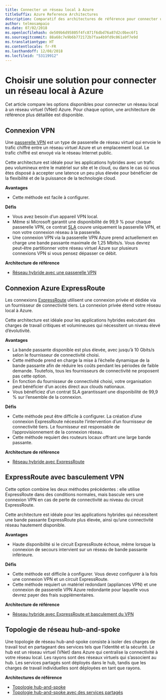 ```yaml
---
title: Connecter un réseau local à Azure
titleSuffix: Azure Reference Architectures
description: Comparatif des architectures de référence pour connecter un réseau local à Azure.
author: telmosampaio
ms.date: 07/02/2018
ms.openlocfilehash: de509b6d95805f4fc871f6dbd76a87d2c0bec6f1
ms.sourcegitcommit: 88a68c7e9b6b772172b7faa4b9fd9c061a9f7e9d
ms.translationtype: HT
ms.contentlocale: fr-FR
ms.lasthandoff: 12/08/2018
ms.locfileid: "53119912"
---
```

# <a name="choose-a-solution-for-connecting-an-on-premises-network-to-azure"></a>Choisir une solution pour connecter un réseau local à Azure

Cet article compare les options disponibles pour connecter un réseau local à un réseau virtuel (VNet) Azure. Pour chaque option, une architecture de référence plus détaillée est disponible.

## <a name="vpn-connection"></a>Connexion VPN

Une [passerelle VPN](/azure/vpn-gateway/vpn-gateway-about-vpngateways) est un type de passerelle de réseau virtuel qui envoie le trafic chiffré entre un réseau virtuel Azure et un emplacement local. Le trafic chiffré est envoyé via le réseau Internet public.

Cette architecture est idéale pour les applications hybrides avec un trafic peu volumineux entre le matériel sur site et le cloud, ou dans le cas où vous êtes disposé à accepter une latence un peu plus élevée pour bénéficier de la flexibilité et de la puissance de la technologie cloud.

**Avantages**

- Cette méthode est facile à configurer.

**Défis**

- Vous avez besoin d’un appareil VPN local.
- Même si Microsoft garantit une disponibilité de 99,9 % pour chaque passerelle VPN, ce contrat [SLA](https://azure.microsoft.com/support/legal/sla/vpn-gateway/) couvre uniquement la passerelle VPN, et non votre connexion réseau à la passerelle.
- Une connexion VPN via la passerelle VPN Azure prend actuellement en charge une bande passante maximale de 1,25 Mbits/s. Vous devrez peut-être partitionner votre réseau virtuel Azure sur plusieurs connexions VPN si vous pensez dépasser ce débit.

**Architecture de référence**

- [Réseau hybride avec une passerelle VPN](./vpn.md)

## <a name="azure-expressroute-connection"></a>Connexion Azure ExpressRoute

Les connexions [ExpressRoute](/azure/expressroute/) utilisent une connexion privée et dédiée via un fournisseur de connectivité tiers. La connexion privée étend votre réseau local à Azure. 

Cette architecture est idéale pour les applications hybrides exécutant des charges de travail critiques et volumineuses qui nécessitent un niveau élevé d’évolutivité. 

**Avantages**

- La bande passante disponible est plus élevée, avec jusqu’à 10 Gbits/s selon le fournisseur de connectivité choisi.
- Cette méthode prend en charge la mise à l’échelle dynamique de la bande passante afin de réduire les coûts pendant les périodes de faible demande. Toutefois, tous les fournisseurs de connectivité ne proposent pas cette option.
- En fonction du fournisseur de connectivité choisi, votre organisation peut bénéficier d’un accès direct aux clouds nationaux.
- Vous bénéficiez d’un contrat SLA garantissant une disponibilité de 99,9 % sur l’ensemble de la connexion.

**Défis**

- Cette méthode peut être difficile à configurer. La création d’une connexion ExpressRoute nécessite l’intervention d’un fournisseur de connectivité tiers. Le fournisseur est responsable de l’approvisionnement de la connexion réseau.
- Cette méthode requiert des routeurs locaux offrant une large bande passante.

**Architecture de référence**

- [Réseau hybride avec ExpressRoute](./expressroute.md)

## <a name="expressroute-with-vpn-failover"></a>ExpressRoute avec basculement VPN

Cette option combine les deux méthodes précédentes : elle utilise ExpressRoute dans des conditions normales, mais bascule vers une connexion VPN en cas de perte de connectivité au niveau du circuit ExpressRoute.

Cette architecture est idéale pour les applications hybrides qui nécessitent une bande passante ExpressRoute plus élevée, ainsi qu’une connectivité réseau hautement disponible. 

**Avantages**

- Haute disponibilité si le circuit ExpressRoute échoue, même lorsque la connexion de secours intervient sur un réseau de bande passante inférieure.

**Défis**

- Cette méthode est difficile à configurer. Vous devez configurer à la fois une connexion VPN et un circuit ExpressRoute.
- Cette méthode requiert un matériel redondant (appliances VPN) et une connexion de passerelle VPN Azure redondante pour laquelle vous devrez payer des frais supplémentaires.

**Architecture de référence**

- [Réseau hybride avec ExpressRoute et basculement du VPN](./expressroute-vpn-failover.md)

## <a name="hub-spoke-network-topology"></a>Topologie de réseau hub-and-spoke

Une topologie de réseau hub-and-spoke consiste à isoler des charges de travail tout en partageant des services tels que l’identité et la sécurité. Le hub est un réseau virtuel (VNet) dans Azure qui centralise la connectivité à votre réseau local. Les rayons sont des réseaux virtuels qui s’associent au hub. Les services partagés sont déployés dans le hub, tandis que les charges de travail individuelles sont déployées en tant que rayons.

**Architectures de référence**

- [Topologie hub-and-spoke](./hub-spoke.md)
- [Topologie hub-and-spoke avec des services partagés](./shared-services.md)
